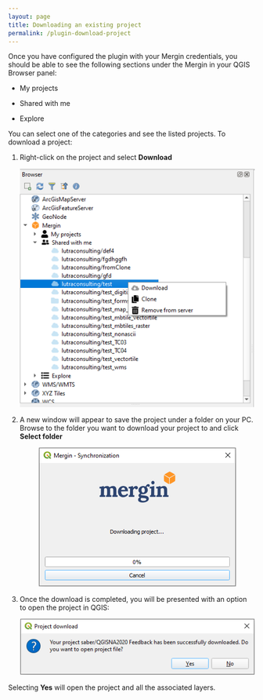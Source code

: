 ```yaml
---
layout: page
title: Downloading an existing project
permalink: /plugin-download-project
---
```


Once you have configured the plugin with your Mergin credentials, you should be able to see the following sections under the Mergin in your QGIS Browser panel:

* My projects

* Shared with me

* Explore

You can select one of the categories and see the listed projects. To download a project:

1. Right-click on the project and select **Download**

	<p align="center"><img src="../images/qgis-plugin/download.png"></p>

2. A new window will appear to save the project under a folder on your PC. Browse to the folder you want to download your project to and click **Select folder**

	<p align="center"><img src="../images/qgis-plugin/download-progress.png"></p>

3. Once the download is completed, you will be presented with an option to open the project in QGIS:

	<p align="center"><img src="../images/qgis-plugin/download-open.png"></p>

Selecting **Yes** will open the project and all the associated layers.
